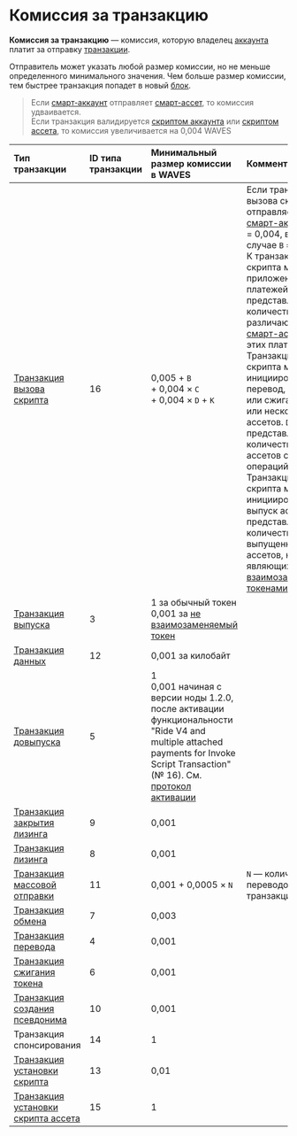 # Комиссия за транзакцию

**Комиссия за транзакцию** — комиссия, которую владелец [аккаунта](/ru/blockchain/account) платит за отправку [транзакции](/ru/blockchain/transaction).

Отправитель может указать любой размер комиссии, но не меньше определенного минимального значения. Чем больше размер комиссии, тем быстрее транзакция попадет в новый [блок](/ru/blockchain/block).

> Если [смарт-аккаунт](/ru/blockchain/account/smart-account) отправляет [смарт-ассет](/ru/blockchain/token/smart-asset), то комиссия удваивается.
<br>Если транзакция валидируется [скриптом аккаунта](/ru/ride/script/script-types/account-script) или [скриптом ассета](/ru/ride/script/script-types/asset-script), то комиссия увеличивается на 0,004 WAVES


| Тип транзакции | ID типа транзакции | Минимальный размер комиссии в WAVES | Комментарии |
| :--- | :--- | :--- | :--- |
| [Транзакция вызова скрипта](/ru/blockchain/transaction-type/invoke-script-transaction) | 16 | 0,005 + `B`<br> + 0,004 × `C`<br> + 0,004 × `D` + `K` | Если транзакция вызова скрипта отправляется со [смарт-аккаунта](/ru/blockchain/account/smart-account), то `B` = 0,004, в ином случае `B` = 0.<br>К транзакции вызова скрипта может быть приложено до двух платежей. `C` представляет количество различающихся [смарт-ассетов](/ru/blockchain/token/smart-asset) в этих платежах.<br>Транзакция вызова скрипта может инициировать перевод, довыпуск или сжигание одного или нескольких ассетов. `D` представляет собой количество смарт-ассетов среди этих операций.<br>Транзакция вызова скрипта может инициировать выпуск ассета. `K` представляет собой количество выпущенных ассетов, не являющихся [не взаимозаменяемыми токенами](/ru/blockchain/token/non-fungible-token) |
| [Транзакция выпуска](/ru/blockchain/transaction-type/issue-transaction) | 3 | 1 за обычный токен <br>0,001 за [не взаимозаменяемый токен](/ru/blockchain/token/non-fungible-token) | |
| [Транзакция данных](/ru/blockchain/transaction-type/data-transaction) | 12 | 0,001 за килобайт | |
| [Транзакция довыпуска](/ru/blockchain/transaction-type/reissue-transaction) | 5 | 1<br/>0,001 начиная с версии ноды 1.2.0, после активации функциональности "Ride V4 and multiple attached payments for Invoke Script Transaction" (№ 16). См. [протокол активации](/ru/blockchain/waves-protocol/activation-protocol) | |
| [Транзакция закрытия лизинга](/ru/blockchain/transaction-type/lease-cancel-transaction) | 9 | 0,001 | |
| [Транзакция лизинга](/ru/blockchain/transaction-type/lease-transaction) | 8 | 0,001 | |
| [Транзакция массовой отправки](/ru/blockchain/transaction-type/mass-transfer-transaction) | 11 | 0,001 + 0,0005 × `N` | `N` — количество переводов внутри транзакции |
| [Транзакция обмена](/ru/blockchain/transaction-type/exchange-transaction) | 7 | 0,003 | |
| [Транзакция перевода](/ru/blockchain/transaction-type/transfer-transaction) | 4 | 0,001 | |
| [Транзакция сжигания токена](/ru/blockchain/transaction-type/burn-transaction) | 6 | 0,001 | |
| [Транзакция создания псевдонима](/ru/blockchain/transaction-type/alias-transaction) | 10 | 0,001 | |
| Транзакция спонсирования | 14 | 1 | |
| [Транзакция установки скрипта](/ru/blockchain/transaction-type/set-script-transaction) | 13 | 0,01 | |
| [Транзакция установки скрипта ассета](/ru/blockchain/transaction-type/set-asset-script-transaction) | 15 | 1 | | |
